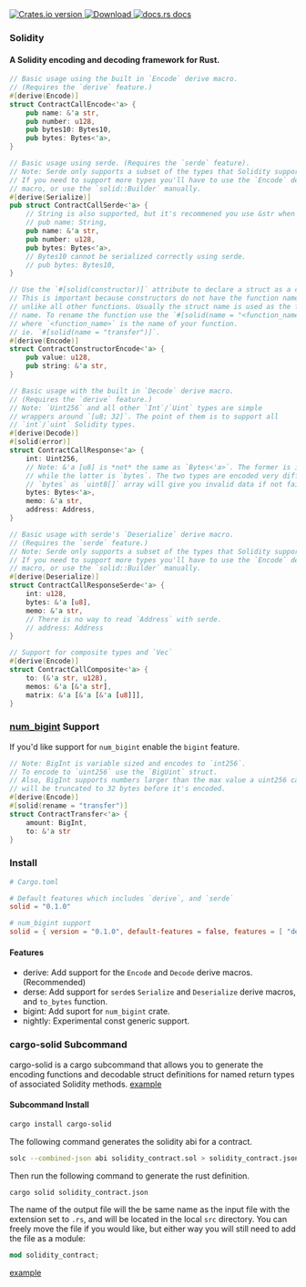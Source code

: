 <!-- Version -->
<a href="https://crates.io/crates/solid">
<img src="https://img.shields.io/crates/v/solid.svg?style=flat-square"
alt="Crates.io version" />
</a>
<!-- Downloads -->
<a href="https://crates.io/crates/solid">
<img src="https://img.shields.io/crates/d/solid.svg?style=flat-square"
    alt="Download" />
</a>
<!-- Docs -->
<a href="https://docs.rs/solid">
<img src="https://img.shields.io/badge/docs-latest-blue.svg?style=flat-square"
    alt="docs.rs docs" />
</a>

### Solidity

#### A Solidity encoding and decoding framework for Rust.

```rust
// Basic usage using the built in `Encode` derive macro.
// (Requires the `derive` feature.)
#[derive(Encode)]
struct ContractCallEncode<'a> {
    pub name: &'a str,
    pub number: u128,
    pub bytes10: Bytes10,
    pub bytes: Bytes<'a>,
}

// Basic usage using serde. (Requires the `serde` feature).
// Note: Serde only supports a subset of the types that Solidity supports.
// If you need to support more types you'll have to use the `Encode` derive
// macro, or use the `solid::Builder` manually.
#[derive(Serialize)]
pub struct ContractCallSerde<'a> {
    // String is also supported, but it's recommened you use &str when possible.
    // pub name: String,
    pub name: &'a str,
    pub number: u128,
    pub bytes: Bytes<'a>,
    // Bytes10 cannot be serialized correctly using serde.
    // pub bytes: Bytes10,
}

// Use the `#[solid(constructor)]` attribute to declare a struct as a constructor.
// This is important because constructors do not have the function name prefix,
// unlike all other functions. Usually the struct name is used as the function
// name. To rename the function use the `#[solid(name = "<function_name>")]`
// where `<function_name>` is the name of your function.
// ie. `#[solid(name = "transfer")]`.
#[derive(Encode)]
struct ContractConstructorEncode<'a> {
    pub value: u128,
    pub string: &'a str,
}

// Basic usage with the built in `Decode` derive macro.
// (Requires the `derive` feature.)
// Note: `Uint256` and all other `Int`/`Uint` types are simple
// wrappers around `[u8; 32]`. The point of them is to support all
// `int`/`uint` Solidity types.
#[derive(Decode)]
#[solid(error)]
struct ContractCallResponse<'a> {
    int: Uint256,
    // Note: &'a [u8] is *not* the same as `Bytes<'a>`. The former is is `uint8[]` in solidity
    // while the latter is `bytes`. The two types are encoded very differently so decoding
    // `bytes` as `uint8[]` array will give you invalid data if not fail outright.
    bytes: Bytes<'a>,
    memo: &'a str,
    address: Address,
}

// Basic usage with serde's `Deserialize` derive macro.
// (Requires the `serde` feature.)
// Note: Serde only supports a subset of the types that Solidity supports.
// If you need to support more types you'll have to use the `Encode` derive
// macro, or use the `solid::Builder` manually.
#[derive(Deserialize)]
struct ContractCallResponseSerde<'a> {
    int: u128,
    bytes: &'a [u8],
    memo: &'a str,
    // There is no way to read `Address` with serde.
    // address: Address
}

// Support for composite types and `Vec`
#[derive(Encode)]
struct ContractCallComposite<'a> {
    to: (&'a str, u128),
    memos: &'a [&'a str],
    matrix: &'a [&'a [&'a [u8]]],
}
```

### [num_bigint](https://docs.rs/num-bigint/0.2.6/num_bigint/) Support

If you'd like support for `num_bigint` enable the `bigint` feature.

``` rust
// Note: BigInt is variable sized and encodes to `int256`.
// To encode to `uint256` use the `BigUint` struct.
// Also, BigInt supports numbers larger than the max value a uint256 can store, so the value
// will be truncated to 32 bytes before it's encoded.
#[derive(Encode)]
#[solid(rename = "transfer")]
struct ContractTransfer<'a> {
    amount: BigInt,
    to: &'a str
}
```

### Install

```toml
# Cargo.toml

# Default features which includes `derive`, and `serde`
solid = "0.1.0"

# num_bigint support
solid = { version = "0.1.0", default-features = false, features = [ "derive", "serde", "bigint" ] }
```

#### Features
 - derive: Add support for the `Encode` and `Decode` derive macros. (Recommended)
 - derse: Add support for `serde`s `Serialize` and `Deserialize` derive macros, and `to_bytes` function.
 - bigint: Add suport for `num_bigint` crate.
 - nightly: Experimental const generic support.

### cargo-solid Subcommand

cargo-solid is a cargo subcommand that allows you to generate the encoding functions and decodable struct 
definitions for named return types of associated Solidity methods. [example](examples/cargo-solid-example/src/stateful.rs)

#### Subcommand Install

``` bash
cargo install cargo-solid
```

The following command generates the solidity abi for a contract.
``` bash
solc --combined-json abi solidity_contract.sol > solidity_contract.json
```

Then run the following command to generate the rust definition.
``` bash
cargo solid solidity_contract.json
```

The name of the output file will the be same name as the input file with the extension set to `.rs`, and will be
located in the local `src` directory. You can freely move the file if you would like, but either way you will
still need to add the file as a module: 
```rust
mod solidity_contract;
```
[example](examples/cargo-solid-example/src/main.rs)
